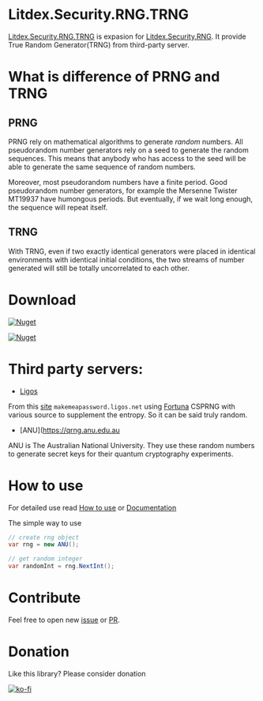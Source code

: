 # Litdex.Security.RNG.TRNG

[Litdex.Security.RNG.TRNG](https://github.com/Shiroechi/Litdex.Security.RNG.TRNG) is expasion for [Litdex.Security.RNG](https://github.com/Shiroechi/Litdex.Security.RNG). It provide True Random Generator(TRNG) from third-party server.

# What is difference of PRNG and TRNG

## PRNG

PRNG rely on mathematical algorithms to generate *random* numbers. All pseudorandom number generators rely on a seed to generate the random sequences. This means that anybody who has access to the seed will be able to generate the same sequence of random numbers.

Moreover, most pseudorandom numbers have a finite period. Good pseudorandom number generators, for example the Mersenne Twister MT19937 have humongous periods. But eventually, if we wait long enough, the sequence will repeat itself.

## TRNG

With TRNG, even if two exactly identical generators were placed in identical environments with identical initial conditions, the two streams of number generated will still be totally uncorrelated to each other.

# Download

[![Nuget](https://img.shields.io/nuget/v/Litdex.Security.RNG?label=Litdex.Security.RNG&style=for-the-badge)](https://www.nuget.org/packages/Litdex.Security.RNG)

[![Nuget](https://img.shields.io/nuget/v/Litdex.Security.RNG.TRNG?label=Litdex.Security.RNG.TRNG&style=for-the-badge)](https://www.nuget.org/packages/Litdex.Security.RNG.TRNG)

# Third party servers:

- [Ligos](https://makemeapassword.ligos.net/)

From this [site](https://blog.ligos.net/2017-05-08/Building-A-CRNG-Terninger-1-Introduction.html) `makemeapassword.ligos.net` using [Fortuna](https://www.schneier.com/academic/paperfiles/fortuna.pdf) CSPRNG with various source to supplement the entropy. So it can be said truly random.

- [ANU](https://qrng.anu.edu.au

ANU is The Australian National University. They use these random numbers to generate secret keys for their quantum cryptography experiments.

# How to use

For detailed use read [How to use](https://github.com/Shiroechi/Litdex.Security.RNG/wiki/How-to-use)
or [Documentation](https://github.com/Shiroechi/Litdex.Security.RNG/wiki/Documentation)

The simple way to use

```C#
// create rng object
var rng = new ANU();

// get random integer
var randomInt = rng.NextInt();
```

# Contribute

Feel free to open new [issue](https://github.com/Shiroechi/Litdex.Security.RNG.TRNG/issues) or [PR](https://github.com/Shiroechi/Litdex.Security.RNG.TRNG/pulls).

# Donation

Like this library? Please consider donation

[![ko-fi](https://www.ko-fi.com/img/githubbutton_sm.svg)](https://ko-fi.com/X8X81SP2L)
